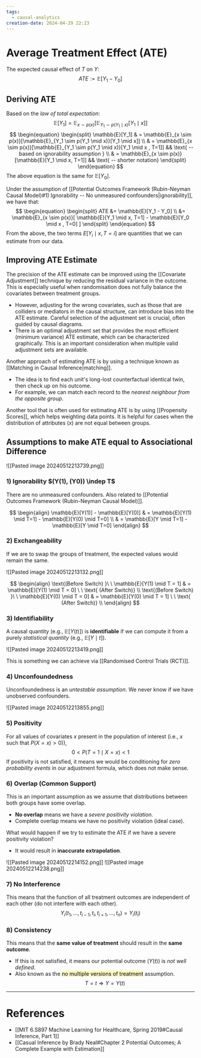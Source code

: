 ```yaml
---
tags:
  - causal-analytics
creation-date: 2024-04-29 22:23
---
```

# Average Treatment Effect (ATE)

The expected causal effect of $T$ on $Y$:
$$
ATE := \mathbb{E}[Y_1 - Y_0]
$$

## Deriving ATE

Based on the *law of total expectation*:
$$
\mathbb{E}[Y_1] = \mathbb{E}_{x \sim p(x)}[\mathbb{E}_{Y_1 \sim p(Y_1 \mid x)}[Y_1 \mid x]]
$$
$$
\begin{equation}
\begin{split}
\mathbb{E}[Y_1] 
& = \mathbb{E}_{x \sim p(x)}[\mathbb{E}_{Y_1 \sim p(Y_1 \mid x)}[Y_1 \mid x]] \\
& = \mathbb{E}_{x \sim p(x)}[\mathbb{E}_{Y_1 \sim p(Y_1 \mid x)}[Y_1 \mid x , T=1]] && \text{ -- based on ignorability assumption } \\ 
& = \mathbb{E}_{x \sim p(x)}[\mathbb{E}[Y_1 \mid x, T=1]] && \text{ -- shorter notation}
\end{split}
\end{equation}
$$
The above equation is the same for $\mathbb{E}[Y_0]$.

Under the assumption of [[Potential Outcomes Framework (Rubin-Neyman Causal Model)#1) Ignorability -- No unmeasured confounders|ignorability]], we have that:
$$
\begin{equation}
\begin{split}
ATE 
&= \mathbb{E}[Y_1 - Y_0] \\ 
&= \mathbb{E}_{x \sim p(x)}[ \mathbb{E}[Y_1 \mid x, T=1] - \mathbb{E}[Y_0 \mid x , T=0] ]
\end{split}
\end{equation}
$$
From the above, the two terms $E[Y_i \mid x, T=i]$ are quantities that we can estimate from our data.

## Improving ATE Estimate

The precision of the ATE estimate can be improved using the [[Covariate Adjustment]] technique by reducing the residual variance in the outcome. This is especially useful when randomisation does not fully balance the covariates between treatment groups.
- However, adjusting for the wrong covariates, such as those that are colliders or mediators in the causal structure, can introduce bias into the ATE estimate. Careful selection of the adjustment set is crucial, often guided by causal diagrams.
- There is an optimal adjustment set that provides the most efficient (minimum variance) ATE estimate, which can be characterized graphically. This is an important consideration when multiple valid adjustment sets are available.

Another approach of estimating ATE is by using a technique known as [[Matching in Causal Inference|matching]]. 
- The idea is to find each unit's long-lost counterfactual identical twin, then check up on his outcome.
- For example, we can match each record to the *nearest neighbour from the opposite group*.

Another tool that is often used for estimating ATE is by using [[Propensity Scores]], which helps weighting data points. It is helpful for cases when the distribution of attributes ($x$) are not equal between groups.

## Assumptions to make ATE equal to Associational Difference
![[Pasted image 20240512213739.png]]
### 1) Ignorability $(Y(1), (Y0)) \indep T$

There are no unmeasured confounders.
Also related to [[Potential Outcomes Framework (Rubin-Neyman Causal Model)]].

$$
\begin{align}
\mathbb{E}[Y(1)] - \mathbb{E}[Y(0)] & = \mathbb{E}[Y(1) \mid T=1] - \mathbb{E}[Y(0) \mid T=0] \\
& = \mathbb{E}[Y \mid T=1] - \mathbb{E}[Y \mid T=0]
\end{align}
$$
### 2) Exchangeability

If we are to swap the groups of treatment, the expected values would remain the same.

![[Pasted image 20240512213132.png]]

$$
\begin{align}
\text{(Before Switch) }\ \ \mathbb{E}[Y(1) \mid T = 1] & = \mathbb{E}[Y(1) \mid T = 0] \ \ \text{ (After Switch)} \\
\text{(Before Switch) }\ \ \mathbb{E}[Y(0) \mid T = 0] & = \mathbb{E}[Y(0) \mid T = 1] \ \ \text{ (After Switch)} \\
\end{align}
$$

### 3) Identifiability

A causal quantity (e.g., $\mathbb{E}[Y(t)]$) is **identifiable** if we can compute it from a purely *statistical quantity* (e.g., $\mathbb{E}[Y \mid t]$).

![[Pasted image 20240512213419.png]]

This is something we can achieve via [[Randomised Control Trials (RCT)]].


### 4) Unconfoundedness

Unconfoundedness is an *untestable assumption*. We never know if we have unobserved confounders.

![[Pasted image 20240512213855.png]]
### 5) Positivity

For all values of covariates $x$ present in the population of interest (i.e., $x$ such that $P(X=x)>0$)),
$$
0 < P(T=1 \mid X=x) < 1
$$
If positivity is not satisfied, it means we would be conditioning for *zero probability events* in our adjustment formula, which does not make sense.

### 6) Overlap (Common Support)

This is an important assumption as we assume that distributions between both groups have some overlap.
- **No overlap** means we have a *severe positivity violation*.
- Complete overlap means we have no positivity violation (ideal case).

What would happen if we try to estimate the ATE if we have a severe positivity violation?
- It would result in **inaccurate extrapolation**.

![[Pasted image 20240512214152.png]]
![[Pasted image 20240512214238.png]]

### 7) No Interference

This means that the function of all treatment outcomes are independent of each other (do not interfere with each other).
$$
Y_i(t_1, ..., t_{i-1}, t_i, t_{i+1}, ..., t_n) = Y_i(t_i)
$$
### 8) Consistency

This means that the **same value of treatment** should result in the **same outcome**.
- If this is not satisfied, it means our potential outcome ($Y(t)$) is *not well defined*.
- Also known as the <mark style="background: #FFF3A3A6;">no multiple versions of treatment</mark> assumption.
$$
T=t \Longrightarrow Y=Y(t)
$$




---
# References

- [[MIT 6.S897 Machine Learning for Healthcare, Spring 2019#Causal Inference, Part 1]]
- [[Casual Inference by Brady Neal#Chapter 2 Potential Outcomes; A Complete Example with Estimation]]
